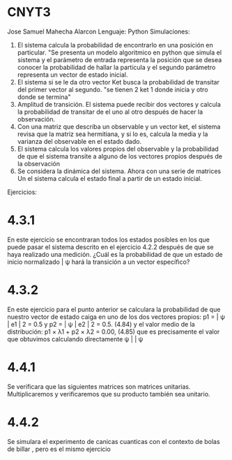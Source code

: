 # CNYT3
Jose Samuel Mahecha Alarcon
Lenguaje: Python
Simulaciones:
1. El sistema  calcula la probabilidad de encontrarlo en una posición en particular. "Se presenta un modelo algoritmico en python que simula el sistema y el parámetro de entrada representa la posición que se desea conocer la probabilidad de hallar la particula y el segundo parámetro representa un vector de estado inicial.
2. El sistema si se le da otro vector Ket busca la probabilidad de transitar del primer vector al segundo. "se tienen 2 ket 1 donde inicia y otro donde se termina"
3. Amplitud de transición. El sistema puede recibir dos vectores y calcula la probabilidad de transitar de el uno al otro después de hacer la observación.
4. Con una matriz que describa un observable y un vector ket, el sistema revisa que la matriz sea hermitiana, y si lo es, calcula la media y la varianza
  del observable en el estado dado.
5. El sistema calcula los valores propios del observable y la probabilidad de que el sistema transite a alguno de los vectores propios después de la observación
6. Se considera la dinámica del sistema. Ahora con una serie de matrices Un el sistema calcula el estado final a partir de un estado inicial.


Ejercicios:

# 4.3.1
En este ejercicio se encontraran todos los estados posibles en los que puede pasar el sistema descrito en el ejercicio 4.2.2 después de que se haya realizado una medición. ¿Cuál es la probabilidad de que un estado de inicio normalizado | ψ hará la transición a un vector específico?

# 4.3.2
En este ejercicio para el punto anterior se calculara la probabilidad de que nuestro vector de estado caiga en uno de los dos vectores propios: p1 = | ψ | e1 | 2 = 0.5 y p2 = | ψ | e2 | 2 = 0.5. (4.84) y el valor medio de la distribución: p1 × λ1 + p2 × λ2 = 0.00, (4.85) que es precisamente el valor que obtuvimos calculando directamente ψ | | ψ

# 4.4.1
Se verificara que las siguientes matrices son matrices unitarias. Multiplicaremos y verificaremos que su producto también sea unitario.

# 4.4.2
Se simulara el experimento de canicas cuanticas con el contexto de bolas de billar , pero es el mismo ejercicio
